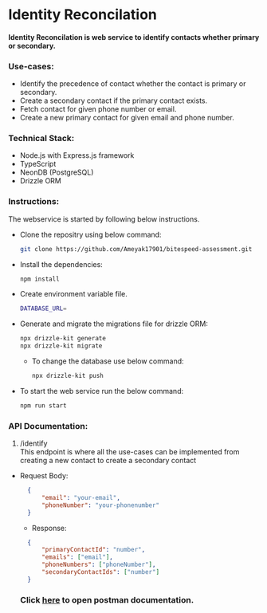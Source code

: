 # Identity Reconcilation

#### Identity Reconcilation is web service to identify contacts whether primary or secondary.

### Use-cases:
- Identify the precedence of contact whether the contact is primary or secondary.
- Create a secondary contact if the primary contact exists.
- Fetch contact for given phone number or email.
- Create a new primary contact for given email and phone number.

### Technical Stack:
- Node.js with Express.js framework
- TypeScript
- NeonDB (PostgreSQL)
- Drizzle ORM

### Instructions:
The webservice is started by following below instructions.
- Clone the repositry using below command:
  ```bash
  git clone https://github.com/Ameyak17901/bitespeed-assessment.git
  ```
- Install the dependencies:
  ```bash
  npm install  
  ```
- Create environment variable file.
  ```bash
  DATABASE_URL=
  ```
- Generate and migrate the migrations file for drizzle ORM:
  ```bash
  npx drizzle-kit generate
  npx drizzle-kit migrate
  ```
  - To change the database use below command:
    ```bash
    npx drizzle-kit push
    ```
- To start the web service run the below command:
  ```bash
  npm run start 
  ```

### API Documentation:
1. /identify  
  This endpoint is where all the use-cases can be implemented from creating a new contact to create a secondary contact
- Request Body:
  ```json
    {
        "email": "your-email",
        "phoneNumber": "your-phonenumber"   
    }
  ```
  - Response:
  ```json
    {
        "primaryContactId": "number",
        "emails": ["email"],
        "phoneNumbers": ["phoneNumber"],
        "secondaryContactIds": ["number"]
    }
  ```

  ### Click [here](https://www.postman.com/platform-development-team-2672/workspace/team-workspace/collection/32061324-98dbc519-da76-47f5-9a16-c05a9adfbb33?action=share&creator=32061324) to open postman documentation.
